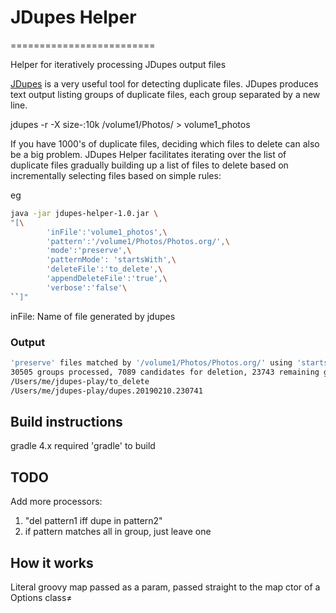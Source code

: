 # JDupes Helper
=========================

Helper for iteratively processing JDupes output files

[JDupes](https://github.com/jbruchon/jdupes) is a very useful tool for detecting duplicate files. 
JDupes produces text output listing groups of duplicate files, each group separated by a new line.

 jdupes -r -X size-:10k /volume1/Photos/ > volume1_photos

If you have 1000's of duplicate files, deciding which files to delete can also be a big problem.
JDupes Helper facilitates iterating over the list of duplicate files gradually building up 
a list of files to delete based on incrementally selecting files based on simple rules:

eg
```bash
java -jar jdupes-helper-1.0.jar \
"[\
        'inFile':'volume1_photos',\
        'pattern':'/volume1/Photos/Photos.org/',\
        'mode':'preserve',\
        'patternMode': 'startsWith',\
        'deleteFile':'to_delete',\
        'appendDeleteFile':'true',\
        'verbose':'false'\
``]"
```
inFile: Name of file generated by jdupes





### Output

```bash
'preserve' files matched by '/volume1/Photos/Photos.org/' using 'startsWith' in file 'volume1_photos'
30505 groups processed, 7089 candidates for deletion, 23743 remaining groups (51945 remaining files)
/Users/me/jdupes-play/to_delete
/Users/me/jdupes-play/dupes.20190210.230741
```

## Build instructions

gradle 4.x required
'gradle'
to build

## TODO

Add more processors:
1. "del pattern1 iff dupe in pattern2"
2. if pattern matches all in group, just leave one


## How it works
Literal groovy map passed as a param, passed straight
to the map ctor of a Options class≠